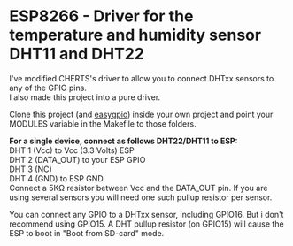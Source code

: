 ESP8266 - Driver for the temperature and humidity sensor DHT11 and DHT22
========================================================================

I've modified CHERTS's driver to allow you to connect DHTxx sensors to any of the GPIO pins.<br>
I also made this project into a pure driver.<br>

Clone this project (and [easygpio](https://github.com/eadf/esp8266_easygpio)) inside your own project and point your MODULES variable in the Makefile to those folders. 

<b>For a single device, connect as follows DHT22/DHT11 to ESP:</b><br>
DHT 1 (Vcc) to Vcc (3.3 Volts) ESP<br>
DHT 2 (DATA_OUT) to your ESP GPIO<br>
DHT 3 (NC)<br>
DHT 4 (GND) to ESP GND<br>
Connect a 5KΩ resistor between Vcc and the DATA_OUT pin. If you are using several sensors you will need one such pullup resistor per sensor.

You can connect any GPIO to a DHTxx sensor, including GPIO16. But i don't recommend using GPIO15. A DHT pullup resistor (on GPIO15) will cause the ESP to boot in "Boot from SD-card" mode.
